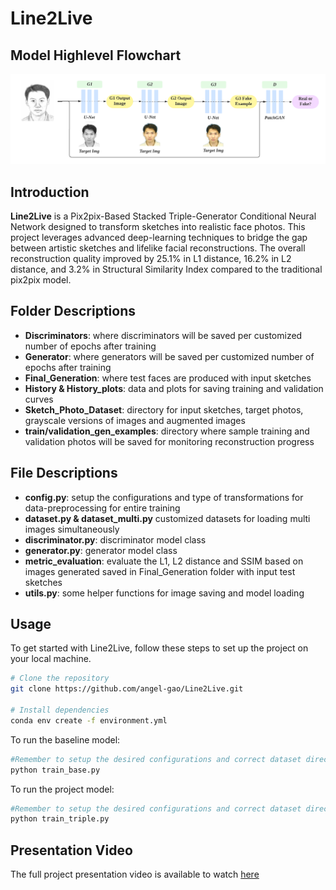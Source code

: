 # Line2Live

## Model Highlevel Flowchart
![Line2Live Model Architecture](https://github.com/angel-gao/Line2Live/blob/main/projectModelFC.png)

## Introduction

**Line2Live** is a Pix2pix-Based Stacked Triple-Generator Conditional Neural Network designed to transform sketches into realistic face photos. This project leverages advanced deep-learning techniques to bridge the gap between artistic sketches and lifelike facial reconstructions. The overall reconstruction quality improved by 25.1% in L1 distance, 16.2% in L2 distance, and 3.2% in Structural Similarity Index compared to the traditional pix2pix model. 

## Folder Descriptions

- **Discriminators**: where discriminators will be saved per customized number of epochs after training
- **Generator**: where generators will be saved per customized number of epochs after training
- **Final_Generation**: where test faces are produced with input sketches 
- **History & History_plots**: data and plots for saving training and validation curves
- **Sketch_Photo_Dataset**: directory for input sketches, target photos, grayscale versions of images and augmented images
- **train/validation_gen_examples**: directory where sample training and validation photos will be saved for monitoring reconstruction progress

## File Descriptions
- **config.py**: setup the configurations and type of transformations for data-preprocessing for entire training
- **dataset.py & dataset_multi.py** customized datasets for loading multi images simultaneously
- **discriminator.py**: discriminator model class
- **generator.py**: generator model class
- **metric_evaluation**: evaluate the L1, L2 distance and SSIM based on images generated saved in Final_Generation folder with input test sketches
- **utils.py**: some helper functions for image saving and model loading

## Usage

To get started with Line2Live, follow these steps to set up the project on your local machine.

```bash
# Clone the repository
git clone https://github.com/angel-gao/Line2Live.git

# Install dependencies
conda env create -f environment.yml
```

To run the baseline model: 
```bash
#Remember to setup the desired configurations and correct dataset directory
python train_base.py
```

To run the project model: 
```bash
#Remember to setup the desired configurations and correct dataset directory
python train_triple.py
```

## Presentation Video

The full project presentation video is available to watch [here](Presentation_Video.mp4)




